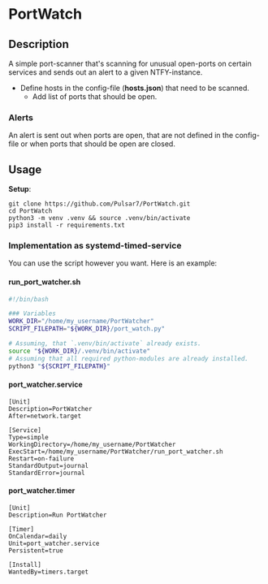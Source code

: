 # PortWatch

## Description

A simple port-scanner that's scanning for unusual open-ports on certain services and sends out an alert to a given NTFY-instance.

- Define hosts in the config-file (**hosts.json**) that need to be scanned.
  - Add list of ports that should be open.

### Alerts

An alert is sent out when ports are open, that are not defined in the config-file or when ports that should be open are closed.


## Usage

__Setup__:

```SHELL
git clone https://github.com/Pulsar7/PortWatch.git
cd PortWatch
python3 -m venv .venv && source .venv/bin/activate
pip3 install -r requirements.txt
```

### Implementation as systemd-timed-service

You can use the script however you want.
Here is an example:

#### run_port_watcher.sh

```BASH
#!/bin/bash

### Variables
WORK_DIR="/home/my_username/PortWatcher"
SCRIPT_FILEPATH="${WORK_DIR}/port_watch.py"

# Assuming, that `.venv/bin/activate` already exists.
source "${WORK_DIR}/.venv/bin/activate"
# Assuming that all required python-modules are already installed.
python3 "${SCRIPT_FILEPATH}"
```

#### port_watcher.service

```SHELL
[Unit]
Description=PortWatcher
After=network.target

[Service]
Type=simple
WorkingDirectory=/home/my_username/PortWatcher
ExecStart=/home/my_username/PortWatcher/run_port_watcher.sh
Restart=on-failure
StandardOutput=journal
StandardError=journal
```

#### port_watcher.timer

```SHELL
[Unit]
Description=Run PortWatcher

[Timer]
OnCalendar=daily  
Unit=port_watcher.service
Persistent=true

[Install]
WantedBy=timers.target
```